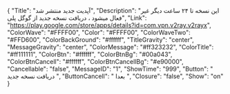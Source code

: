 {
"Title": "آپدیت جدید منتشر شد",
"Description": "این نسخه تا ۲۴ ساعت دیگر غیر فعال میشود ، دریافت نسخه جدید از گوگل پلی",
"Link": "https://play.google.com/store/apps/details?id=com.vpn.v2ray.v2rayx",
"ColorWave": "#FFFF00",
"Color": "#FFFF00",
"ColorWaveTwo": "#FFD600",
"ColorBackGround": "#ffffff",
"TitleGravity": "center",
"MessageGravity": "center",
"ColorMessage": "#ff323232",
"ColorTitle": "#ff111111",
"ColorBtn": "#ffffff",
"ColorBtnBg": "#00a043",
"ColorBtnCancell": "#ffffff",
"ColorBtnCancellBg": "#e90000",
"Cancellable": "false",
"MessageID": "1",
"ShowTime": "999",
"Button": "  دریافت نسخه جدید  ",
"ButtonCancell": " بعدا ",
"Closure": "false",
"Show": "on"
}
